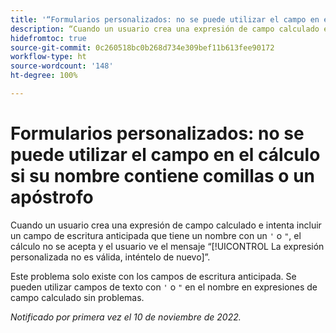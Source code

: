 ```yaml
---
title: '“Formularios personalizados: no se puede utilizar el campo en el cálculo si su nombre contiene comillas o un apóstrofo”'
description: “Cuando un usuario crea una expresión de campo calculado e intenta incluir un campo de escritura anticipada que tiene un nombre con un apóstrofo o comillas, el cálculo no se acepta y el usuario ve el mensaje ‘La expresión personalizada no es válida, inténtelo de nuevo’”.
hidefromtoc: true
source-git-commit: 0c260518bc0b268d734e309bef11b613fee90172
workflow-type: ht
source-wordcount: '148'
ht-degree: 100%

---
```



# Formularios personalizados: no se puede utilizar el campo en el cálculo si su nombre contiene comillas o un apóstrofo

Cuando un usuario crea una expresión de campo calculado e intenta incluir un campo de escritura anticipada que tiene un nombre con un `'` o `"`, el cálculo no se acepta y el usuario ve el mensaje “[!UICONTROL La expresión personalizada no es válida, inténtelo de nuevo]”.

Este problema solo existe con los campos de escritura anticipada. Se pueden utilizar campos de texto con `'` o `"` en el nombre en expresiones de campo calculado sin problemas.

_Notificado por primera vez el 10 de noviembre de 2022._

